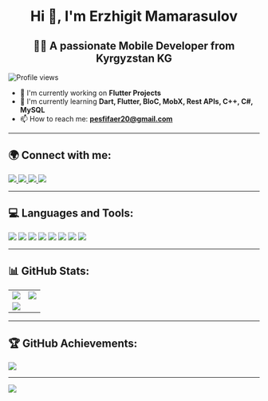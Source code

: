 <div align="center">

# Hi 👋, I'm Erzhigit Mamarasulov  
## 🚀🛫 **A passionate Mobile Developer from Kyrgyzstan KG** 

</div>

![Profile views](https://komarev.com/ghpvc/?username=erjigit12&color=blue&style=flat)  

- 🔭 I'm currently working on **Flutter Projects**  
- 🌱 I'm currently learning **Dart, Flutter, BloC, MobX, Rest APIs, C++, C#, MySQL**  
- 📫 How to reach me: **pesfifaer20@gmail.com** 

---

## 🌍 Connect with me:

<p align="left">
<a href="https://twitter.com/your_twitter" target="_blank">
  <img src="https://img.icons8.com/color/48/000000/twitter--v1.png"/>
</a>
<a href="https://www.linkedin.com/in/erzhigit-mamarasulov-9093b0266/" target="_blank">
  <img src="https://img.icons8.com/color/48/000000/linkedin.png"/>
</a>
<a href="https://www.facebook.com/bvjcjcgjf/" target="_blank">
  <img src="https://img.icons8.com/color/48/000000/facebook-new.png"/>
</a>
<a href="https://www.instagram.com/erzhigitmm/" target="_blank">
  <img src="https://img.icons8.com/color/48/000000/instagram-new.png"/>
</a>
</p>

---

## 💻 Languages and Tools:
<p align="left"> 
  <img src="https://img.icons8.com/color/48/000000/flutter.png"/> 
  <img src="https://img.icons8.com/color/48/000000/dart.png"/>
  <img src="https://img.icons8.com/color/48/000000/firebase.png"/>
  <img src="https://img.icons8.com/color/48/000000/html-5.png"/>
  <img src="https://img.icons8.com/color/48/000000/css3.png"/>
  <img src="https://img.icons8.com/color/48/000000/mysql.png"/>
  <img src="https://img.icons8.com/color/48/000000/git.png"/>
  <img src="https://img.icons8.com/color/48/000000/figma.png"/>
</p>

---

## 📊 GitHub Stats:

<table>
  <tr>
    <td>
      <img src="https://github-readme-stats.vercel.app/api?username=erjigit12&theme=light&hide_border=false&include_all_commits=false&count_private=true&bg_color=ffffff"/>
    </td>
    <td>
      <img src="https://github-readme-streak-stats.herokuapp.com/?user=erjigit12&theme=light&hide_border=false&bg_color=ffffff"/>
    </td>
  </tr>
  <tr>
    <td colspan="2">
      <img src="https://github-readme-stats.vercel.app/api/top-langs/?username=erjigit12&theme=light&hide_border=false&include_all_commits=false&count_private=true&layout=compact&bg_color=ffffff"/>
    </td>
  </tr>
</table>


---

## 🏆 GitHub Achievements:
![](https://github-profile-trophy.vercel.app/?username=erjigit12&theme=radical&no-frame=false&no-bg=false&margin-w=4)  

---

[![](https://visitcount.itsvg.in/api?id=erjigit12&icon=5&color=13)](https://visitcount.itsvg.in)  

<!-- Proudly created with GPRM ( https://gprm.itsvg.in ) -->
